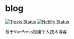 # blog

[![Travis Status](https://travis-ci.com/yupaits/blog.svg?token=G8tMX8ZXJsQMcKyTLs8A&branch=master)](https://travis-ci.com/yupaits/blog)
[![Netlify Status](https://api.netlify.com/api/v1/badges/0525a159-57dc-4ceb-b999-6f7b02420005/deploy-status)](https://app.netlify.com/sites/heuristic-mahavira-c517e1/deploys)

基于VuePress搭建个人技术博客

